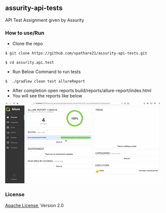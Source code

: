 ## assurity-api-tests
API Test Assignment given by Assurity

### How to use/Run 

- Clone the repo 
```shell
$ git clone https://github.com/spathare21/assurity-api-tests.git
```
 
```shell
$ cd assurity.api.test
```
- Run Below Command to run tests
```shell
$  ./gradlew clean test allureReport
```
- After completion open reports build/reports/allure-report/index.html
- You will see the reports like below 

![Reports]( src/test/resources/allureReportApi.gif)

### License
[Apache License](http://www.apache.org/licenses/LICENSE-2.0), Version 2.0